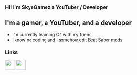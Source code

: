 ### Hi! I'm SkyeGamez a YouTuber / Developer

## I'm a gamer, a YouTuber, and a developer
- I'm currently learning C# with my friend
- I know no coding and I somehow edit Beat Saber mods

### Links
<img height="32" width="32" src="https://cdn.jsdelivr.net/npm/simple-icons@v5/icons/youtube.svg" />
<img height="32" width="32" src="https://unpkg.com/simple-icons@v5/icons/youtube.svg" />
